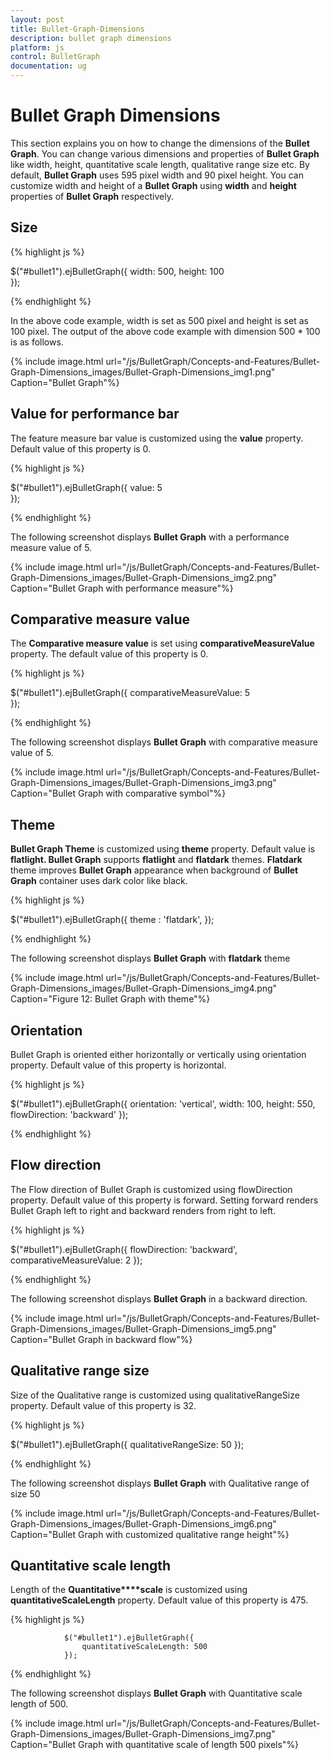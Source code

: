 ```yaml
---
layout: post
title: Bullet-Graph-Dimensions
description: bullet graph dimensions
platform: js
control: BulletGraph	
documentation: ug
---
```


# Bullet Graph Dimensions

This section explains you on how to change the dimensions of the **Bullet Graph**. You can change various dimensions and properties of **Bullet Graph** like width, height, quantitative scale length, qualitative range size etc. By default, **Bullet Graph** uses 595 pixel width and 90 pixel height. You can customize width and height of a **Bullet Graph** using **width** and **height** properties of **Bullet Graph** respectively.

## Size

{% highlight js %}



$("#bullet1").ejBulletGraph({
                    width: 500, height: 100                  
                });


{% endhighlight %}



In the above code example, width is set as 500 pixel and height is set as 100 pixel. The output of the above code example with dimension 500 * 100 is as follows.

{% include image.html url="/js/BulletGraph/Concepts-and-Features/Bullet-Graph-Dimensions_images/Bullet-Graph-Dimensions_img1.png" Caption="Bullet Graph"%}

## Value for performance bar

The feature measure bar value is customized using the **value** property. Default value of this property is 0.

{% highlight js %}



$("#bullet1").ejBulletGraph({
                    value: 5                  
                });


{% endhighlight %}



The following screenshot displays **Bullet Graph** with a performance measure value of 5.

{% include image.html url="/js/BulletGraph/Concepts-and-Features/Bullet-Graph-Dimensions_images/Bullet-Graph-Dimensions_img2.png" Caption="Bullet Graph with performance measure"%}

## Comparative measure value

The **Comparative measure value** is set using **comparativeMeasureValue** property. The default value of this property is 0.

{% highlight js %}



$("#bullet1").ejBulletGraph({
                    comparativeMeasureValue: 5                  
                });


{% endhighlight %}



The following screenshot displays **Bullet Graph** with comparative measure value of 5.

{% include image.html url="/js/BulletGraph/Concepts-and-Features/Bullet-Graph-Dimensions_images/Bullet-Graph-Dimensions_img3.png" Caption="Bullet Graph with comparative symbol"%}

## Theme

**Bullet Graph Theme** is customized using **theme** property. Default value is **flatlight. Bullet Graph** supports **flatlight** and **flatdark** themes. **Flatdark** theme improves **Bullet Graph** appearance when background of **Bullet Graph** container uses dark color like black.

{% highlight js %}



$("#bullet1").ejBulletGraph({
                    theme : 'flatdark',
                });


{% endhighlight %}



The following screenshot displays **Bullet Graph** with **flatdark** theme

{% include image.html url="/js/BulletGraph/Concepts-and-Features/Bullet-Graph-Dimensions_images/Bullet-Graph-Dimensions_img4.png" Caption="Figure 12: Bullet Graph with theme"%}

## Orientation

Bullet Graph is oriented either horizontally or vertically using orientation property. Default value of this property is horizontal.

{% highlight js %}



$("#bullet1").ejBulletGraph({
                    orientation: 'vertical',
                    width: 100,
                    height: 550,
                    flowDirection: 'backward'
                });


{% endhighlight %}

## Flow direction

The Flow direction of Bullet Graph is customized using flowDirection property. Default value of this property is forward. Setting forward renders Bullet Graph left to right and backward renders from right to left.

{% highlight js %}



$("#bullet1").ejBulletGraph({
                    flowDirection: 'backward',
                    comparativeMeasureValue: 2
                });


{% endhighlight %}



The following screenshot displays **Bullet Graph** in a backward direction.

{% include image.html url="/js/BulletGraph/Concepts-and-Features/Bullet-Graph-Dimensions_images/Bullet-Graph-Dimensions_img5.png" Caption="Bullet Graph in backward flow"%}

## Qualitative range size

Size of the Qualitative range is customized using qualitativeRangeSize property. Default value of this property is 32.

{% highlight js %}



$("#bullet1").ejBulletGraph({
                    qualitativeRangeSize: 50
                });



{% endhighlight %}



The following screenshot displays **Bullet Graph** with Qualitative range of size 50

{% include image.html url="/js/BulletGraph/Concepts-and-Features/Bullet-Graph-Dimensions_images/Bullet-Graph-Dimensions_img6.png" Caption="Bullet Graph with customized qualitative range height"%}

## Quantitative scale length

Length of the **Quantitative****scale** is customized using **quantitativeScaleLength** property. Default value of this property is 475.

{% highlight js %}



                $("#bullet1").ejBulletGraph({
                    quantitativeScaleLength: 500
                });


{% endhighlight %}



The following screenshot displays **Bullet Graph** with Quantitative scale length of 500.

{% include image.html url="/js/BulletGraph/Concepts-and-Features/Bullet-Graph-Dimensions_images/Bullet-Graph-Dimensions_img7.png" Caption="Bullet Graph with quantitative scale of length 500 pixels"%}

